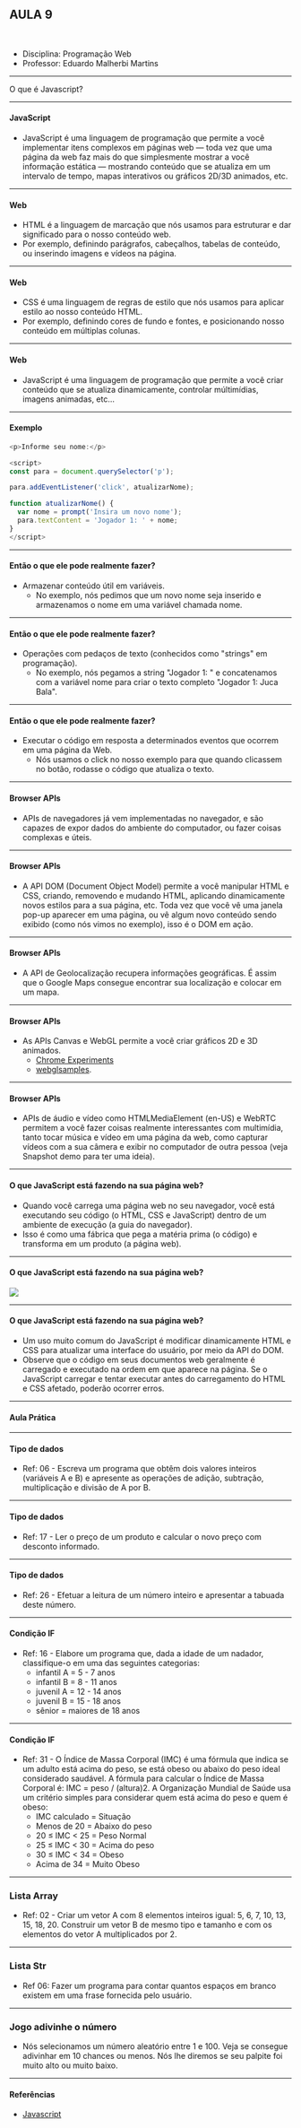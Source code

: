 ## AULA 9

<br />

- Disciplina: Programação Web
- Professor: Eduardo Malherbi Martins

---

O que é Javascript?

---

#### JavaScript

- JavaScript é uma linguagem de programação que permite a você implementar itens complexos em páginas web — toda vez que uma página da web faz mais do que simplesmente mostrar a você informação estática — mostrando conteúdo que se atualiza em um intervalo de tempo, mapas interativos ou gráficos 2D/3D animados, etc.

---

#### Web

- HTML é a linguagem de marcação que nós usamos para estruturar e dar significado para o nosso conteúdo web.
- Por exemplo, definindo parágrafos, cabeçalhos, tabelas de conteúdo, ou inserindo imagens e vídeos na página.

---

#### Web

- CSS é uma linguagem de regras de estilo que nós usamos para aplicar estilo ao nosso conteúdo HTML.
- Por exemplo, definindo cores de fundo e fontes, e posicionando nosso conteúdo em múltiplas colunas.

---

#### Web

- JavaScript é uma linguagem de programação que permite a você criar conteúdo que se atualiza dinamicamente, controlar múltimídias, imagens animadas, etc...

---

#### Exemplo

```js
<p>Informe seu nome:</p>

<script>
const para = document.querySelector('p');

para.addEventListener('click', atualizarNome);

function atualizarNome() {
  var nome = prompt('Insira um novo nome');
  para.textContent = 'Jogador 1: ' + nome;
}
</script>
```

---

#### Então o que ele pode realmente fazer?

- Armazenar conteúdo útil em variáveis.
  - No exemplo, nós pedimos que um novo nome seja inserido e armazenamos o nome em uma variável chamada nome.

---

#### Então o que ele pode realmente fazer?

- Operações com pedaços de texto (conhecidos como "strings" em programação).
  - No exemplo, nós pegamos a string "Jogador 1: " e concatenamos com a variável nome para criar o texto completo "Jogador 1: Juca Bala".

---

#### Então o que ele pode realmente fazer?

- Executar o código em resposta a determinados eventos que ocorrem em uma página da Web.
  - Nós usamos o click no nosso exemplo para que quando clicassem no botão, rodasse o código que atualiza o texto.

---

#### Browser APIs

- APIs de navegadores já vem implementadas no navegador, e são capazes de expor dados do ambiente do computador, ou fazer coisas complexas e úteis.

---

#### Browser APIs

- A API DOM (Document Object Model) permite a você manipular HTML e CSS, criando, removendo e mudando HTML, aplicando dinamicamente novos estilos para a sua página, etc. Toda vez que você vê uma janela pop-up aparecer em uma página, ou vê algum novo conteúdo sendo exibido (como nós vimos no exemplo), isso é o DOM em ação.

---

#### Browser APIs

- A API de Geolocalização recupera informações geográficas. É assim que o Google Maps consegue encontrar sua localização e colocar em um mapa.

---

#### Browser APIs

- As APIs Canvas e WebGL permite a você criar gráficos 2D e 3D animados.
  - [Chrome Experiments](https://experiments.withgoogle.com/search?q=WebGL)
  - [webglsamples](https://webglsamples.org/).

---

#### Browser APIs

- APIs de áudio e vídeo como HTMLMediaElement (en-US) e WebRTC permitem a você fazer coisas realmente interessantes com multimídia, tanto tocar música e vídeo em uma página da web, como capturar vídeos com a sua câmera e exibir no computador de outra pessoa (veja Snapshot demo para ter uma ideia).

---

#### O que JavaScript está fazendo na sua página web?

- Quando você carrega uma página web no seu navegador, você está executando seu código (o HTML, CSS e JavaScript) dentro de um ambiente de execução (a guia do navegador).
- Isso é como uma fábrica que pega a matéria prima (o código) e transforma em um produto (a página web).

---

#### O que JavaScript está fazendo na sua página web?

<img src="./img/js1.png" />

---

#### O que JavaScript está fazendo na sua página web?

- Um uso muito comum do JavaScript é modificar dinamicamente HTML e CSS para atualizar uma interface do usuário, por meio da API do DOM.
- Observe que o código em seus documentos web geralmente é carregado e executado na ordem em que aparece na página. Se o JavaScript carregar e tentar executar antes do carregamento do HTML e CSS afetado, poderão ocorrer erros.

---

#### Aula Prática

---

#### Tipo de dados

- Ref: 06 - Escreva um programa que obtêm dois valores inteiros (variáveis A e B) e apresente as operações de adição, subtração, multiplicação e divisão de A por B.

---

#### Tipo de dados

- Ref: 17 - Ler o preço de um produto e calcular o novo preço com desconto informado.

---

#### Tipo de dados

- Ref: 26 - Efetuar a leitura de um número inteiro e apresentar a tabuada deste número.

---

#### Condição IF

- Ref: 16 - Elabore um programa que, dada a idade de um nadador, classifique-o em uma das seguintes categorias:
  - infantil A = 5 - 7 anos
  - infantil B = 8 - 11 anos
  - juvenil A = 12 - 14 anos
  - juvenil B = 15 - 18 anos
  - sênior = maiores de 18 anos

---

#### Condição IF

- Ref: 31 - O Índice de Massa Corporal (IMC) é uma fórmula que indica se um adulto está acima do peso, se está obeso ou abaixo do peso ideal considerado saudável. A fórmula para calcular o Índice de Massa Corporal é: IMC = peso / (altura)2. A Organização Mundial de Saúde usa um critério simples para considerar quem está acima do peso e quem é obeso:
  - IMC calculado = Situação
  - Menos de 20 = Abaixo do peso
  - 20 ≤ IMC < 25 = Peso Normal
  - 25 ≤ IMC < 30 = Acima do peso
  - 30 ≤ IMC < 34 = Obeso
  - Acima de 34 = Muito Obeso

---

### Lista Array

- Ref: 02 - Criar um vetor A com 8 elementos inteiros igual: 5, 6, 7, 10, 13, 15, 18, 20. Construir um vetor B de mesmo tipo e tamanho e com os elementos do vetor A multiplicados por 2.

---

### Lista Str

- Ref 06: Fazer um programa para contar quantos espaços em branco existem em uma frase fornecida pelo usuário.

---

### Jogo adivinhe o número

- Nós selecionamos um número aleatório entre 1 e 100. Veja se consegue adivinhar em 10 chances ou menos. Nós lhe diremos se seu palpite foi muito alto ou muito baixo.

---

#### Referências

- [Javascript](https://developer.mozilla.org/en-US/docs/Learn/JavaScript/First_steps/What_is_JavaScript)
